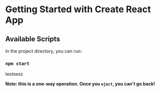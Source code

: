 # Getting Started with Create React App


## Available Scripts

In the project directory, you can run:

### `npm start`

testsess

**Note: this is a one-way operation. Once you `eject`, you can't go back!**
